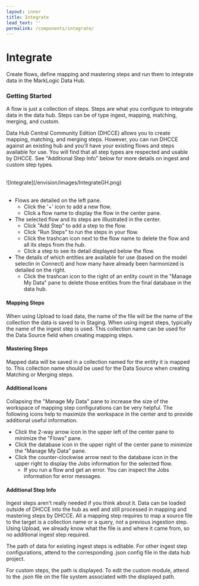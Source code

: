 ```yaml
---
layout: inner
title: Integrate
lead_text: ''
permalink: /components/integrate/
---
```


# Integrate

Create flows, define mapping and mastering steps and run them to integrate data in the MarkLogic Data Hub.

### Getting Started
A flow is just a collection of steps. Steps are what you configure to integrate data in the data hub.  Steps can be of type ingest, mapping, matching, merging, and custom.

Data Hub Central Community Edition (DHCCE) allows you to create mapping, matching, and merging steps. However, you can run DHCCE against an existing hub and you'll have your existing flows and steps available for use. You will find that all step types are respected and usable by DHCCE. See "Additional Step Info" below for more details on ingest and custom step types.

<br> 
![Integrate](/envision/images/IntegrateGH.png)
<br><br>

* Flows are detailed on the left pane.  
	* Click the '+' icon to add a new flow.
	* Click a flow name to display the flow in the center pane.
* The selected flow and its steps are illlustrated in the center.
	* Click "Add Step" to add a step to the flow.
	* Click "Run Steps" to run the steps in your flow.
	* Click the trashcan icon next to the flow name to delete the flow and all its steps from the hub.
	* Click a step to see its detail displayed below the flow.
* The details of which entities are available for use (based on the model selectin in Connect) and how many have already been harmonized is detailed on the right. 
	* Click the trashcan icon to the right of an entity count in the "Manage My Data" pane to delete those entities from the final database in the data hub.

#### Mapping Steps
When using Upload to load data, the name of the file will be the name of the collection the data is saved to in Staging.  When using ingest steps, typically the name of the ingest step is used. This collection name can be used for the Data Source field when creating mapping steps.

#### Mastering Steps
Mapped data will be saved in a collection named for the entity it is mapped to. This collection name should be used for the Data Source when creating Matching or Merging steps.

#### Additional Icons
Collapsing the "Manage My Data" pane to increase the size of the workspace of mapping step configurations can be very helpful. The following icons help to maximize the workspace in the center and to provide additional useful information.

* Click the 2-way arrow icon in the upper left of the center pane to minimize the "Flows" pane.
* Click the database icon in the upper right of the center pane to minimize the "Manage My Data" pane.
* Click the counter-clockwise arrow next to the database icon in the upper right to display the Jobs information for the selected flow.
	* If you run a flow and get an error. You can inspect the Jobs information for error messages.

#### Additional Step Info
Ingest steps aren't really needed if you think about it. Data can be loaded outside of DHCCE into the hub as well and still processed in mapping and mastering steps by DHCCE.  All a mapping step requires to map a source file to the target is a collection name or a query, not a previous ingestion step. Using Upload, we already know what the file is and where it came from, so no additional ingest step required.

The path of data for existing ingest steps is editable. For other ingest step configurations, attend to the corresponding .json config file in the data hub project.

For custom steps, the path is displayed.  To edit the custom module, attend to the .json file on the file system associated with the displayed path.

